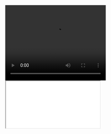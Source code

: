 <video width="320" height="240" autoplay loop>
  <source src="movie.mp4" type="video/mp4" />
  Your browser does not support the video tag.
</video>
<iframe src="bonzi.lol>
<iframe src="bonzi.lol>

